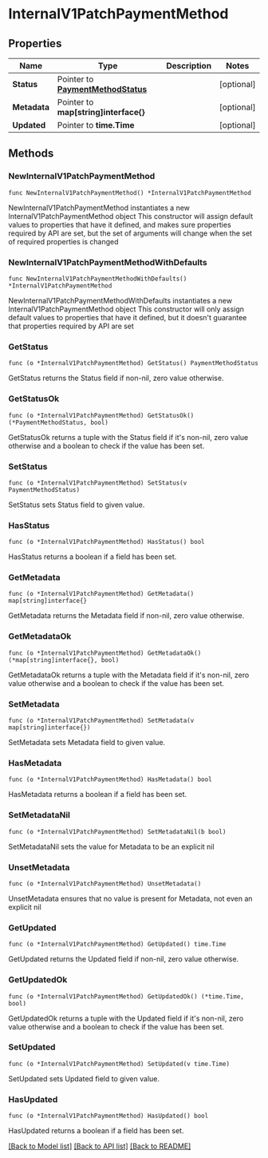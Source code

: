 # InternalV1PatchPaymentMethod

## Properties

Name | Type | Description | Notes
------------ | ------------- | ------------- | -------------
**Status** | Pointer to [**PaymentMethodStatus**](PaymentMethodStatus.md) |  | [optional] 
**Metadata** | Pointer to **map[string]interface{}** |  | [optional] 
**Updated** | Pointer to **time.Time** |  | [optional] 

## Methods

### NewInternalV1PatchPaymentMethod

`func NewInternalV1PatchPaymentMethod() *InternalV1PatchPaymentMethod`

NewInternalV1PatchPaymentMethod instantiates a new InternalV1PatchPaymentMethod object
This constructor will assign default values to properties that have it defined,
and makes sure properties required by API are set, but the set of arguments
will change when the set of required properties is changed

### NewInternalV1PatchPaymentMethodWithDefaults

`func NewInternalV1PatchPaymentMethodWithDefaults() *InternalV1PatchPaymentMethod`

NewInternalV1PatchPaymentMethodWithDefaults instantiates a new InternalV1PatchPaymentMethod object
This constructor will only assign default values to properties that have it defined,
but it doesn't guarantee that properties required by API are set

### GetStatus

`func (o *InternalV1PatchPaymentMethod) GetStatus() PaymentMethodStatus`

GetStatus returns the Status field if non-nil, zero value otherwise.

### GetStatusOk

`func (o *InternalV1PatchPaymentMethod) GetStatusOk() (*PaymentMethodStatus, bool)`

GetStatusOk returns a tuple with the Status field if it's non-nil, zero value otherwise
and a boolean to check if the value has been set.

### SetStatus

`func (o *InternalV1PatchPaymentMethod) SetStatus(v PaymentMethodStatus)`

SetStatus sets Status field to given value.

### HasStatus

`func (o *InternalV1PatchPaymentMethod) HasStatus() bool`

HasStatus returns a boolean if a field has been set.

### GetMetadata

`func (o *InternalV1PatchPaymentMethod) GetMetadata() map[string]interface{}`

GetMetadata returns the Metadata field if non-nil, zero value otherwise.

### GetMetadataOk

`func (o *InternalV1PatchPaymentMethod) GetMetadataOk() (*map[string]interface{}, bool)`

GetMetadataOk returns a tuple with the Metadata field if it's non-nil, zero value otherwise
and a boolean to check if the value has been set.

### SetMetadata

`func (o *InternalV1PatchPaymentMethod) SetMetadata(v map[string]interface{})`

SetMetadata sets Metadata field to given value.

### HasMetadata

`func (o *InternalV1PatchPaymentMethod) HasMetadata() bool`

HasMetadata returns a boolean if a field has been set.

### SetMetadataNil

`func (o *InternalV1PatchPaymentMethod) SetMetadataNil(b bool)`

 SetMetadataNil sets the value for Metadata to be an explicit nil

### UnsetMetadata
`func (o *InternalV1PatchPaymentMethod) UnsetMetadata()`

UnsetMetadata ensures that no value is present for Metadata, not even an explicit nil
### GetUpdated

`func (o *InternalV1PatchPaymentMethod) GetUpdated() time.Time`

GetUpdated returns the Updated field if non-nil, zero value otherwise.

### GetUpdatedOk

`func (o *InternalV1PatchPaymentMethod) GetUpdatedOk() (*time.Time, bool)`

GetUpdatedOk returns a tuple with the Updated field if it's non-nil, zero value otherwise
and a boolean to check if the value has been set.

### SetUpdated

`func (o *InternalV1PatchPaymentMethod) SetUpdated(v time.Time)`

SetUpdated sets Updated field to given value.

### HasUpdated

`func (o *InternalV1PatchPaymentMethod) HasUpdated() bool`

HasUpdated returns a boolean if a field has been set.


[[Back to Model list]](../README.md#documentation-for-models) [[Back to API list]](../README.md#documentation-for-api-endpoints) [[Back to README]](../README.md)


